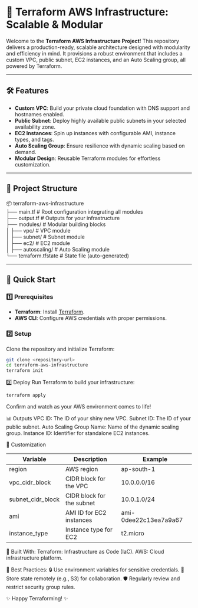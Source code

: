 # 🚀 Terraform AWS Infrastructure: Scalable & Modular  

Welcome to the **Terraform AWS Infrastructure Project**! This repository delivers a production-ready, scalable architecture designed with modularity and efficiency in mind. It provisions a robust environment that includes a custom VPC, public subnet, EC2 instances, and an Auto Scaling group, all powered by Terraform.

---

## 🛠️ Features  

- **Custom VPC**: Build your private cloud foundation with DNS support and hostnames enabled.  
- **Public Subnet**: Deploy highly available public subnets in your selected availability zone.  
- **EC2 Instances**: Spin up instances with configurable AMI, instance types, and tags.  
- **Auto Scaling Group**: Ensure resilience with dynamic scaling based on demand.  
- **Modular Design**: Reusable Terraform modules for effortless customization.  

---

## 📂 Project Structure  

📦 terraform-aws-infrastructure  
├── main.tf             # Root configuration integrating all modules  
├── output.tf           # Outputs for your infrastructure  
├── modules/            # Modular building blocks  
│   ├── vpc/            # VPC module  
│   ├── subnet/         # Subnet module  
│   ├── ec2/            # EC2 module  
│   ├── autoscaling/     # Auto Scaling module  
└── terraform.tfstate    # State file (auto-generated)  



---

## 🚀 Quick Start  

### 1️⃣ Prerequisites  
- **Terraform**: Install [Terraform](https://www.terraform.io/downloads.html).  
- **AWS CLI**: Configure AWS credentials with proper permissions.  

### 2️⃣ Setup  
Clone the repository and initialize Terraform:  
```bash  
git clone <repository-url>  
cd terraform-aws-infrastructure  
terraform init
```

3️⃣ Deploy
Run Terraform to build your infrastructure:

```bash
terraform apply  
```
Confirm and watch as your AWS environment comes to life!

📊 Outputs
VPC ID: The ID of your shiny new VPC.
Subnet ID: The ID of your public subnet.
Auto Scaling Group Name: Name of the dynamic scaling group.
Instance ID: Identifier for standalone EC2 instances.

🌟 Customization

| Variable          | Description                         | Example                   |
|-------------------|-------------------------------------|---------------------------|
| region            | AWS region                          | ap-south-1                |
| vpc_cidr_block    | CIDR block for the VPC              | 10.0.0.0/16               |
| subnet_cidr_block | CIDR block for the subnet           | 10.0.1.0/24               |
| ami               | AMI ID for EC2 instances            | ami-0dee22c13ea7a9a67     |
| instance_type     | Instance type for EC2               | t2.micro                  |

🤖 Built With:
Terraform: Infrastructure as Code (IaC).
AWS: Cloud infrastructure platform.

🎯 Best Practices:
🔒 Use environment variables for sensitive credentials.
📂 Store state remotely (e.g., S3) for collaboration.
🛡️ Regularly review and restrict security group rules.

✨ Happy Terraforming! ✨


